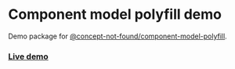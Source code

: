 # Component model polyfill demo

Demo package for [@concept-not-found/component-model-polyfill](https://github.com/concept-not-found/component-model-polyfill).

### <a href="https://concept-not-found.github.com/component-model-polyfill">Live demo</a>
